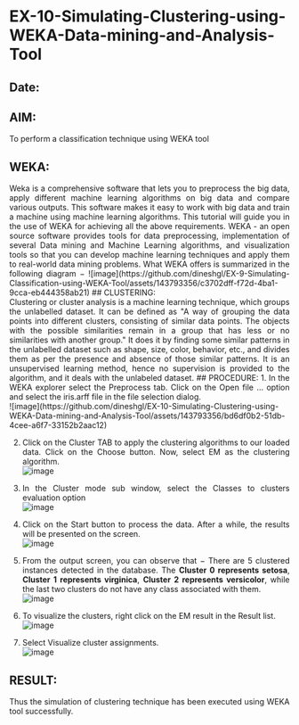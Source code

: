 # EX-10-Simulating-Clustering-using-WEKA-Data-mining-and-Analysis-Tool
## Date: 
## AIM:
To perform a classification technique using WEKA tool
## WEKA:
<div align="justify">
Weka is a comprehensive software that lets you to preprocess the big data, apply different machine learning algorithms on big data and compare various outputs. This software makes it easy to work with big data and train a machine using machine learning algorithms. This tutorial will guide you in the use of WEKA for achieving all the above requirements.
WEKA - an open source software provides tools for data preprocessing, implementation of several Data mining and Machine Learning algorithms, and visualization tools so that you can develop machine learning techniques and apply them to real-world data mining problems. What WEKA offers is summarized in the following diagram −
  ![image](https://github.com/dineshgl/EX-9-Simulating-Classification-using-WEKA-Tool/assets/143793356/c3702dff-f72d-4ba1-9cca-eb444358ab21)
## CLUSTERING:
<div align="justify">
Clustering or cluster analysis is a machine learning technique, which groups the unlabelled dataset. It can be defined as "A way of grouping the data points into different clusters, consisting of similar data points. The objects with the possible similarities remain in a group that has less or no similarities with another group." It does it by finding some similar patterns in the unlabelled dataset such as shape, size, color, behavior, etc., and divides them as per the presence and absence of those similar patterns. It is an unsupervised learning method, hence no supervision is provided to the algorithm, and it deals with the unlabeled dataset.
## PROCEDURE:
1. In the WEKA explorer select the Preprocess tab. Click on the Open file ... option and select the iris.arff file in the file selection dialog. <br>
![image](https://github.com/dineshgl/EX-10-Simulating-Clustering-using-WEKA-Data-mining-and-Analysis-Tool/assets/143793356/bd6df0b2-51db-4cee-a6f7-33152b2aac12)

2. Click on the Cluster TAB to apply the clustering algorithms to our loaded data. Click on the Choose button. Now, select EM as the clustering algorithm. <br>
![image](https://github.com/dineshgl/EX-10-Simulating-Clustering-using-WEKA-Data-mining-and-Analysis-Tool/assets/143793356/34796748-9934-4cf0-9ce9-9b8204adb904)

3. In the Cluster mode sub window, select the Classes to clusters evaluation option <br>
![image](https://github.com/dineshgl/EX-10-Simulating-Clustering-using-WEKA-Data-mining-and-Analysis-Tool/assets/143793356/658892f7-e190-4264-a5ae-175bb6e64a2b)

4. Click on the Start button to process the data. After a while, the results will be presented on the screen. <br>
![image](https://github.com/dineshgl/EX-10-Simulating-Clustering-using-WEKA-Data-mining-and-Analysis-Tool/assets/143793356/a9b44cbc-15db-4821-8dc7-7a22cd5999a4)

5. From the output screen, you can observe that − There are 5 clustered instances detected in the database. The **Cluster 0 represents setosa**, **Cluster 1 represents virginica**, **Cluster 2 represents versicolor**, while the last two clusters do not have any class associated with them. <br>
![image](https://github.com/dineshgl/EX-10-Simulating-Clustering-using-WEKA-Data-mining-and-Analysis-Tool/assets/143793356/5e2ee384-d8fc-45c3-ac20-fb716fd8cf5b)

6. To visualize the clusters, right click on the EM result in the Result list. <br>
![image](https://github.com/dineshgl/EX-10-Simulating-Clustering-using-WEKA-Data-mining-and-Analysis-Tool/assets/143793356/4078b056-ad78-4f6d-b86c-a1dc8e8b9f9e)

7. Select Visualize cluster assignments.<br>
![image](https://github.com/dineshgl/EX-10-Simulating-Clustering-using-WEKA-Data-mining-and-Analysis-Tool/assets/143793356/b28a21b1-4965-412f-8ac2-b8cdc079b703)

## RESULT:
Thus the simulation of clustering technique has been executed using WEKA tool successfully.
